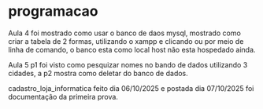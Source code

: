 # programacao

Aula 4 foi mostrado como usar o banco de daos mysql, mostrado como criar a tabela de 2 formas, utilizando o xampp e clicando ou por meio de linha de comando, o banco esta como local host não esta hospedado ainda.

Aula 5 p1 foi visto como pesquizar nomes no bando de dados utilizando 3 cidades, a p2 mostra como deletar do banco de dados.

cadastro_loja_informatica feito dia 06/10/2025 e postada dia 07/10/2025 foi documentação da primeira prova.

